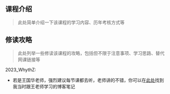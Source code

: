 ## 课程介绍
>此处简单介绍一下该课程的学习内容、历年考核方式等

## 修读攻略
>此处列举一些修读该课程的攻略，包括但不限于注意事项、学习思路、替代网课链接等

2023_WhythZ:

- 若是王国华老师，强烈建议每节课都去听，老师讲的不错，你可以在[此处](https://zhuanlan.zhihu.com/p/9442757397)找到我当时跟王老师学习的博客笔记